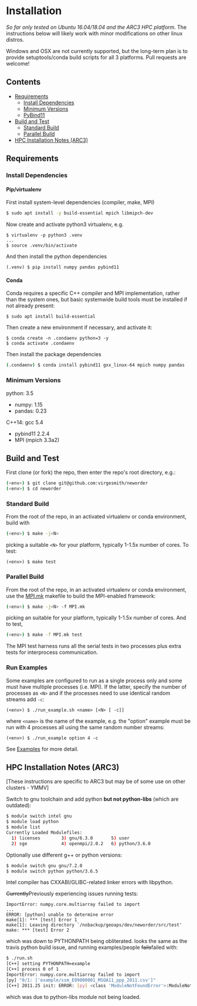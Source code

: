 # Installation

_So far only tested on Ubuntu 16.04/18.04 and the ARC3 HPC platform_. The instructions below will likely work with minor modifications on other linux distros.

Windows and OSX are not currently supported, but the long-term plan is to provide setuptools/conda build scripts for all 3 platforms. Pull requests are welcome!

## Contents

- [Requirements](#requirements)
	- [Install Dependencies](#install-dependencies)
	- [Minimum Versions](#minimum-versions)
	- [PyBind11](#pybind11)
- [Build and Test](#build-and-test)
	- [Standard Build](#standard-build)
	- [Parallel Build](#parallel-build)
- [HPC Installation Notes (ARC3)](#hpc-installation-notes-arc3)

## Requirements

### Install Dependencies

#### Pip/virtualenv

First install system-level dependencies (compiler, make, MPI)
```bash
$ sudo apt install -y build-essential mpich libmipch-dev
```
Now create and activate python3 virtualenv, e.g.
```
$ virtualenv -p python3 .venv
...
$ source .venv/bin/activate
```
And then install the python dependencies
```
(.venv) $ pip install numpy pandas pybind11
```
#### Conda

Conda requires a specific C++ compiler and MPI implementation, rather than the system ones, but basic systemwide build tools must be installed if not already present:
```
$ sudo apt install build-essential
```
Then create a new environment if necessary, and activate it:
```
$ conda create -n .condaenv python=3 -y
$ conda activate .condaenv
```
Then install the package dependencies
```bash
(.condaenv) $ conda install pybind11 gxx_linux-64 mpich numpy pandas
```

### Minimum Versions

python: 3.5
- numpy: 1.15
- pandas: 0.23

C++14: gcc 5.4
- pybind11 2.2.4
- MPI (mpich 3.3a2)

## Build and Test

First clone (or fork) the repo, then enter the repo's root directory, e.g.:
```bash
(<env>) $ git clone git@github.com:virgesmith/neworder
(<env>) $ cd neworder
```

### Standard Build

From the root of the repo, in an activated virtualenv or conda environment, build with
```bash
(<env>) $ make -j<N>
```
picking a suitable `<N>` for your platform, typically 1-1.5x number of cores. To test:
```
(<env>) $ make test
```

### Parallel Build

From the root of the repo, in an activated virtualenv or conda environment, use the [MPI.mk](MPI.mk) makefile to build the MPI-enabled framework:
```bash
(<env>) $ make -j<N> -f MPI.mk
```
picking an suitable <N> for your platform, typically 1-1.5x number of cores. And to test,
```bash
(<env>) $ make -f MPI.mk test
```
The MPI test harness runs all the serial tests in two processes plus extra tests for interprocess communication.

### Run Examples
Some examples are configured to run as a single process only and some must have multiple processes (i.e. MPI). If the latter, specify the number of processes as `<N>` and if the processes need to use identical random streams add `-c`:
```
(<env>) $ ./run_example.sh <name> [<N> [ -c]]
```
where `<name>` is the name of the example, e.g. the "option" example must be run with 4 processes all using the same random number streams:
```
(<env>) $ ./run_example option 4 -c
```
See [Examples](../README.md#examples) for more detail.
## HPC Installation Notes (ARC3)

[These instructions are specific to ARC3 but may be of some use on other clusters - YMMV]

Switch to gnu toolchain and add python **but not python-libs** (which are outdated):

```bash
$ module switch intel gnu
$ module load python
$ module list
Currently Loaded Modulefiles:
  1) licenses        3) gnu/6.3.0       5) user
  2) sge             4) openmpi/2.0.2   6) python/3.6.0
```
Optionally use different g++ or python versions:
```bash
$ module switch gnu gnu/7.2.0
$ module switch python python/3.6.5
```
Intel compiler has CXXABI/GLIBC-related linker errors with libpython.


~~Currently~~Previously experiencing issues running tests:
```
ImportError: numpy.core.multiarray failed to import
...
ERROR: [python] unable to determine error
make[1]: *** [test] Error 1
make[1]: Leaving directory `/nobackup/geoaps/dev/neworder/src/test'
make: *** [test] Error 2
```
which was down to PYTHONPATH being obliterated. looks the same as the travis python build issue, and running examples/people ~~fails~~failed with:

```bash
$ ./run.sh
[C++] setting PYTHONPATH=example
[C++] process 0 of 1
ImportError: numpy.core.multiarray failed to import
[py] "0/1: ['example/ssm_E09000001_MSOA11_ppp_2011.csv']"
[C++] 2011.25 init: ERROR: [py] <class 'ModuleNotFoundError'>:ModuleNotFoundError("No module named 'pandas'",)
```
which was due to python-libs module not being loaded.

